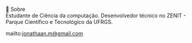 📝 Sobre<br>
Estudante de Ciência da computação. Desenvolvedor técnico no ZENIT - Parque Científico e Tecnológico da UFRGS.

mailto:jonathaan.m@gmail.com
